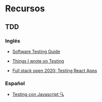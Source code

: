 # Recursos

## TDD

### Inglés

- [Software Testing Guide](https://martinfowler.com/testing/)

- [Things I wrote on Testing](https://afontcu.dev/tags/testing/)

- [Full stack open 2020: Testing React Apps](https://fullstackopen.com/en/part5)

### Español

- [Testing con Javascript 🔍](https://medium.com/@baumannsito/testing-con-javascript-tutorial-bb85745f2b6e)
